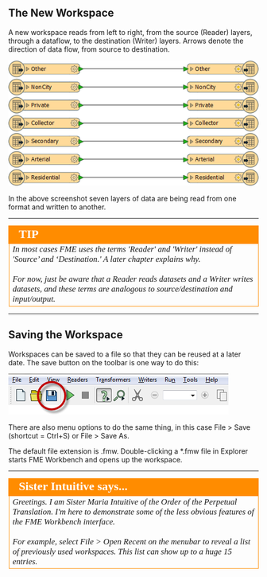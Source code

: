 ## The New Workspace ##
A new workspace reads from left to right, from the source (Reader) layers, through a dataflow, to the destination (Writer) layers. Arrows denote the direction of data flow, from source to destination.

![](./Images/Img1.15.NewWorkspace.png)

In the above screenshot seven layers of data are being read from one format and written to another.

---

<!--Tip Section--> 

<table style="border-spacing: 0px">
<tr>
<td style="vertical-align:middle;background-color:darkorange;border: 2px solid darkorange">
<i class="fa fa-info-circle fa-lg fa-pull-left fa-fw" style="color:white;padding-right: 12px;vertical-align:text-top"></i>
<span style="color:white;font-size:x-large;font-weight: bold;font-family:serif">TIP</span>
</td>
</tr>

<tr>
<td style="border: 1px solid darkorange">
<span style="font-family:serif; font-style:italic; font-size:larger">
In most cases FME uses the terms 'Reader' and 'Writer' instead of 'Source’ and ‘Destination.' A later chapter explains why.
<br><br>For now, just be aware that a Reader reads datasets and a Writer writes datasets, and these terms are analogous to source/destination and input/output.
</span>
</td>
</tr>
</table>

---


## Saving the Workspace ##
Workspaces can be saved to a file so that they can be reused at a later date. The save button on the toolbar is one way to do this:

![](./Images/Img1.16.SavingWorkspace.png)

There are also menu options to do the same thing, in this case File > Save (shortcut = Ctrl+S) or File > Save As.

The default file extension is .fmw. Double-clicking a *.fmw file in Explorer starts FME Workbench and opens up the workspace.


---

<!--Person X Says Section-->

<table style="border-spacing: 0px">
<tr>
<td style="vertical-align:middle;background-color:darkorange;border: 2px solid darkorange">
<i class="fa fa-quote-left fa-lg fa-pull-left fa-fw" style="color:white;padding-right: 12px;vertical-align:text-top"></i>
<span style="color:white;font-size:x-large;font-weight: bold;font-family:serif">Sister Intuitive says...</span>
</td>
</tr>

<tr>
<td style="border: 1px solid darkorange">
<span style="font-family:serif; font-style:italic; font-size:larger">
Greetings. I am Sister Maria Intuitive of the Order of the Perpetual Translation. I'm here to demonstrate some of the less obvious features of the FME Workbench interface.
<br><br>For example, select File > Open Recent on the menubar to reveal a list of previously used workspaces. This list can show up to a huge 15 entries.
</span>
</td>
</tr>
</table>
